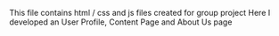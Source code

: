 This file contains html / css and js files created for group project
Here I developed an User Profile, Content Page and About Us page